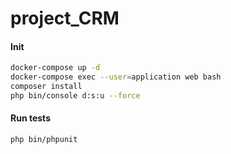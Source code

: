 # project_CRM

#### Init

```bash
docker-compose up -d
docker-compose exec --user=application web bash
composer install
php bin/console d:s:u --force
```

#### Run tests
```bash
php bin/phpunit
```
